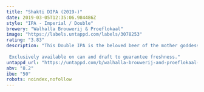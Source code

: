 ```yaml
---
title: "Shakti DIPA (2019-)"
date: 2019-03-05T12:35:06.984486Z
style: "IPA - Imperial / Double"
brewery: "Walhalla Brouwerij & Proeflokaal"
image: "https://labels.untappd.com/labels/3078253"
rating: "3.83"
description: "This Double IPA is the beloved beer of the mother goddess Shakti, which we brewed from day one. After three years we're updating the recipe, doubling the amount of Columbus and Simcoe dryhops while reducing the bitterness and ABV. She's mysteriously smooth and overwhelms you with seductive hop aromas.  Exclusively available on can and draft to guarantee freshness."
untappd_url: "https://untappd.com/b/walhalla-brouwerij-and-proeflokaal-shakti-dipa-2019/3078253"
abv: "8.2"
ibu: "50"
robots: noindex,nofollow
---
```

